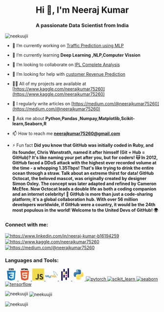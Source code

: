 <h1 align="center">Hi 👋, I'm Neeraj Kumar</h1>
<h3 align="center">A passionate Data Scientist from India</h3>

<p align="left"> <img src="https://komarev.com/ghpvc/?username=neekuujii&label=Profile%20views&color=0e75b6&style=flat" alt="neekuujii" /> </p>

- 🔭 I’m currently working on [Traffic Prediction using MLP](https://www.kaggle.com/code/neerajkumar75260/traffic-prediction-mlp?kernelSessionId=171899250)

- 🌱 I’m currently learning **Deep Learning ,NLP,Computer Vission**

- 👯 I’m looking to collaborate on [IPL Complete Analysis](https://www.kaggle.com/code/neerajkumar75260/ipl-complete-analysis?kernelSessionId=171908560)

- 🤝 I’m looking for help with [customer Revenue Prediction](https://www.kaggle.com/code/neerajkumar75260/google-analytics-customer-revenue-prediction)

- 👨‍💻 All of my projects are available at [https://www.kaggle.com/neerajkumar75260](https://www.kaggle.com/neerajkumar75260)

- 📝 I regularly write articles on [https://medium.com/@neerajkumar75260](https://medium.com/@neerajkumar75260)

- 💬 Ask me about **Python,Pandas ,Numpay,Matplotlib,Scikit-learn,Seaborn,R**

- 📫 How to reach me **neerajkumar75260@gmail.com**

- ⚡ Fun fact **Did you know that GitHub was initially coded in Ruby, and its founder, Chris Wanstrath, named it after himself (Git + Hub = GitHub)? It's like naming your pet after you, but for coders! 🐱 In 2012, GitHub faced a DDoS attack with the highest ever recorded volume at the time - a whopping 1.35Tbps! That's like trying to drink the entire ocean through a straw. Talk about an extreme thirst for data! GitHub Octocat, the beloved mascot, was originally created by designer Simon Oxley. The concept was later adapted and refined by Cameron McEfee. Now Octocat leads a double life as both a coding companion and an internet celebrity! 🌟 GitHub is more than just a code-sharing platform; it's a global collaboration hub. With over 56 million developers worldwide, if GitHub were a country, it would be the 24th most populous in the world! Welcome to the United Devs of GitHub! 🌍**

<h3 align="left">Connect with me:</h3>
<p align="left">
<a href="https://linkedin.com/in/https://www.linkedin.com/in/neeraj-kumar-b16194259" target="blank"><img align="center" src="https://raw.githubusercontent.com/rahuldkjain/github-profile-readme-generator/master/src/images/icons/Social/linked-in-alt.svg" alt="https://www.linkedin.com/in/neeraj-kumar-b16194259" height="30" width="40" /></a>
<a href="https://kaggle.com/https://www.kaggle.com/neerajkumar75260" target="blank"><img align="center" src="https://raw.githubusercontent.com/rahuldkjain/github-profile-readme-generator/master/src/images/icons/Social/kaggle.svg" alt="https://www.kaggle.com/neerajkumar75260" height="30" width="40" /></a>
<a href="https://medium.com/https://medium.com/@neerajkumar75260" target="blank"><img align="center" src="https://raw.githubusercontent.com/rahuldkjain/github-profile-readme-generator/master/src/images/icons/Social/medium.svg" alt="https://medium.com/@neerajkumar75260" height="30" width="40" /></a>
</p>

<h3 align="left">Languages and Tools:</h3>
<p align="left"> <a href="https://www.w3schools.com/css/" target="_blank" rel="noreferrer"> <img src="https://raw.githubusercontent.com/devicons/devicon/master/icons/css3/css3-original-wordmark.svg" alt="css3" width="40" height="40"/> </a> <a href="https://www.w3.org/html/" target="_blank" rel="noreferrer"> <img src="https://raw.githubusercontent.com/devicons/devicon/master/icons/html5/html5-original-wordmark.svg" alt="html5" width="40" height="40"/> </a> <a href="https://developer.mozilla.org/en-US/docs/Web/JavaScript" target="_blank" rel="noreferrer"> <img src="https://raw.githubusercontent.com/devicons/devicon/master/icons/javascript/javascript-original.svg" alt="javascript" width="40" height="40"/> </a> <a href="https://www.mysql.com/" target="_blank" rel="noreferrer"> <img src="https://raw.githubusercontent.com/devicons/devicon/master/icons/mysql/mysql-original-wordmark.svg" alt="mysql" width="40" height="40"/> </a> <a href="https://pandas.pydata.org/" target="_blank" rel="noreferrer"> <img src="https://raw.githubusercontent.com/devicons/devicon/2ae2a900d2f041da66e950e4d48052658d850630/icons/pandas/pandas-original.svg" alt="pandas" width="40" height="40"/> </a> <a href="https://www.python.org" target="_blank" rel="noreferrer"> <img src="https://raw.githubusercontent.com/devicons/devicon/master/icons/python/python-original.svg" alt="python" width="40" height="40"/> </a> <a href="https://pytorch.org/" target="_blank" rel="noreferrer"> <img src="https://www.vectorlogo.zone/logos/pytorch/pytorch-icon.svg" alt="pytorch" width="40" height="40"/> </a> <a href="https://scikit-learn.org/" target="_blank" rel="noreferrer"> <img src="https://upload.wikimedia.org/wikipedia/commons/0/05/Scikit_learn_logo_small.svg" alt="scikit_learn" width="40" height="40"/> </a> <a href="https://seaborn.pydata.org/" target="_blank" rel="noreferrer"> <img src="https://seaborn.pydata.org/_images/logo-mark-lightbg.svg" alt="seaborn" width="40" height="40"/> </a> <a href="https://www.tensorflow.org" target="_blank" rel="noreferrer"> <img src="https://www.vectorlogo.zone/logos/tensorflow/tensorflow-icon.svg" alt="tensorflow" width="40" height="40"/> </a> </p>

<p><img align="left" src="https://github-readme-stats.vercel.app/api/top-langs?username=neekuujii&show_icons=true&locale=en&layout=compact" alt="neekuujii" /></p>

<p>&nbsp;<img align="center" src="https://github-readme-stats.vercel.app/api?username=neekuujii&show_icons=true&locale=en" alt="neekuujii" /></p>

<p><img align="center" src="https://github-readme-streak-stats.herokuapp.com/?user=neekuujii&" alt="neekuujii" /></p>
